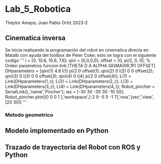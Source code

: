 # Lab_5_Robotica

Theylor Amaya; Juan Pablo Ortiz 2023-2

## Cinematica inversa
Se inicia realizando la programación del robot en cinematica directa en Matalb con ayuda del toolbox de Peter Coke; esto se logra con el siguiente codigo
'''
l = [0, 10.6, 10.6, 7.6];
qini = [0,0,0,0];
offset = [0, pi/2, 0, 0];
% Orden parametros funcion link [THETA D A ALPHA SIGMA(0R,1P) OFFSET]
  DHparameters = [qini(1) 4.8 l(1) pi/2 0 offset(1);
                  qini(2) 0   l(2) 0    0 offset(2);
                  qini(3) 0   l(3) 0    0 offset(3);
                  qini(4) 0   l(4) pi/2    0 offset(4)];
L(1) = Link(DHparameters(1,:));
L(2) = Link(DHparameters(2,:));
L(3) = Link(DHparameters(3,:));
L(4) = Link(DHparameters(4,:));
Robot_pincher = SerialLink(L,'name','Pincher');
ws = [-30 30 -30 30 -10 50];
Robot_pincher.plot([0 0 0 1 ],'workspace',[-2 9 -5 5 -1 7],'noa','jvec','view',[20 30])
'''

### Metodo geometrico

## Modelo implementado en Python

## Trazado de trayectoria del Robot con ROS y Python
